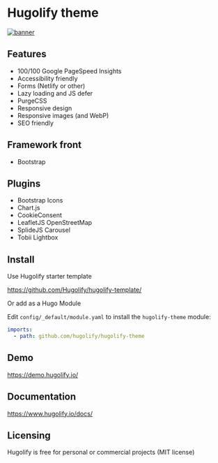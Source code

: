 # Hugolify theme

[![banner](https://github.com/user-attachments/assets/a74f1b37-e24f-4762-971d-fe7824b23cb8)](https://www.hugolify.io/)

## Features
* 100/100 Google PageSpeed Insights
* Accessibility friendly
* Forms (Netlify or other)
* Lazy loading and JS defer
* PurgeCSS
* Responsive design
* Responsive images (and WebP)
* SEO friendly

## Framework front
* Bootstrap

## Plugins
* Bootstrap Icons
* Chart.js
* CookieConsent
* LeafletJS OpenStreetMap
* SplideJS Carousel
* Tobii Lightbox

## Install

Use Hugolify starter template

https://github.com/Hugolify/hugolify-template/

Or add as a Hugo Module

Edit `config/_default/module.yaml` to install the `hugolify-theme` module:

```yml
imports:
  - path: github.com/hugolify/hugolify-theme
```

## Demo

https://demo.hugolify.io/

## Documentation

https://www.hugolify.io/docs/

## Licensing

Hugolify is free for personal or commercial projects (MIT license)
